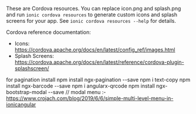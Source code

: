 These are Cordova resources. You can replace icon.png and splash.png and run
`ionic cordova resources` to generate custom icons and splash screens for your
app. See `ionic cordova resources --help` for details.

Cordova reference documentation:

- Icons: https://cordova.apache.org/docs/en/latest/config_ref/images.html
- Splash Screens: https://cordova.apache.org/docs/en/latest/reference/cordova-plugin-splashscreen/

for pagination install
npm install ngx-pagination --save
npm i text-copy
npm install ngx-barcode --save
npm i angularx-qrcode
npm install ngx-bootstrap-modal --save // modal
menu :- https://www.crojach.com/blog/2019/6/6/simple-multi-level-menu-in-ionicangular

